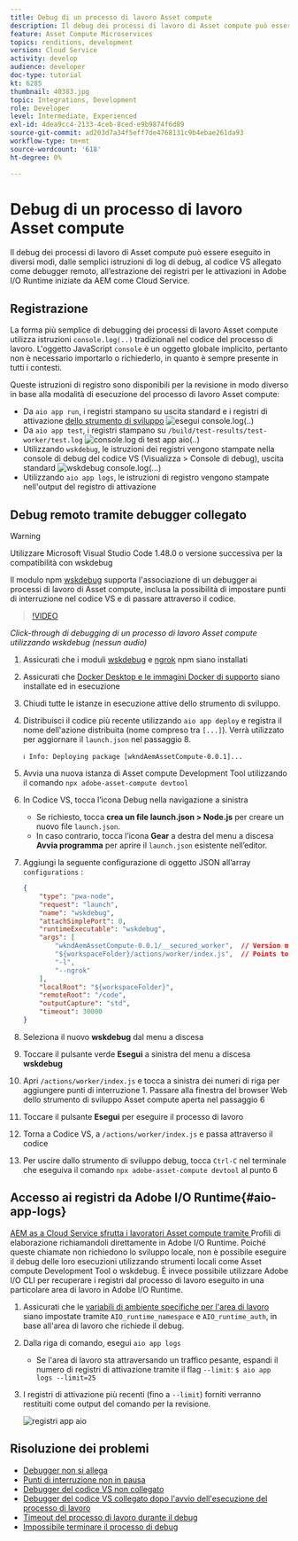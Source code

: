 ```yaml
---
title: Debug di un processo di lavoro Asset compute
description: Il debug dei processi di lavoro di Asset compute può essere eseguito in diversi modi, dalle semplici istruzioni di log di debug, al codice VS allegato come debugger remoto, all’estrazione dei registri per le attivazioni in Adobe I/O Runtime iniziate da AEM come Cloud Service.
feature: Asset Compute Microservices
topics: renditions, development
version: Cloud Service
activity: develop
audience: developer
doc-type: tutorial
kt: 6285
thumbnail: 40383.jpg
topic: Integrations, Development
role: Developer
level: Intermediate, Experienced
exl-id: 4dea9cc4-2133-4ceb-8ced-e9b9874f6d89
source-git-commit: ad203d7a34f5eff7de4768131c9b4ebae261da93
workflow-type: tm+mt
source-wordcount: '618'
ht-degree: 0%

---
```


# Debug di un processo di lavoro Asset compute

Il debug dei processi di lavoro di Asset compute può essere eseguito in diversi modi, dalle semplici istruzioni di log di debug, al codice VS allegato come debugger remoto, all’estrazione dei registri per le attivazioni in Adobe I/O Runtime iniziate da AEM come Cloud Service.

## Registrazione

La forma più semplice di debugging dei processi di lavoro Asset compute utilizza istruzioni `console.log(..)` tradizionali nel codice del processo di lavoro. L&#39;oggetto JavaScript `console` è un oggetto globale implicito, pertanto non è necessario importarlo o richiederlo, in quanto è sempre presente in tutti i contesti.

Queste istruzioni di registro sono disponibili per la revisione in modo diverso in base alla modalità di esecuzione del processo di lavoro Asset compute:

+ Da `aio app run`, i registri stampano su uscita standard e i registri di attivazione [dello strumento di sviluppo](../develop/development-tool.md)
   ![esegui console.log(..)](./assets/debug/console-log__aio-app-run.png)
+ Da `aio app test`, i registri stampano su `/build/test-results/test-worker/test.log`
   ![console.log di test app aio(..)](./assets/debug/console-log__aio-app-test.png)
+ Utilizzando `wskdebug`, le istruzioni dei registri vengono stampate nella console di debug del codice VS (Visualizza > Console di debug), uscita standard
   ![wskdebug console.log(...)](./assets/debug/console-log__wskdebug.png)
+ Utilizzando `aio app logs`, le istruzioni di registro vengono stampate nell&#39;output del registro di attivazione

## Debug remoto tramite debugger collegato

>[!WARNING]
>
>Utilizzare Microsoft Visual Studio Code 1.48.0 o versione successiva per la compatibilità con wskdebug

Il modulo npm [wskdebug](https://www.npmjs.com/package/@openwhisk/wskdebug) supporta l&#39;associazione di un debugger ai processi di lavoro di Asset compute, inclusa la possibilità di impostare punti di interruzione nel codice VS e di passare attraverso il codice.

>[!VIDEO](https://video.tv.adobe.com/v/40383/?quality=12&learn=on)

_Click-through di debugging di un processo di lavoro Asset compute utilizzando wskdebug (nessun audio)_

1. Assicurati che i moduli [wskdebug](../set-up/development-environment.md#wskdebug) e [ngrok](../set-up/development-environment.md#ngork) npm siano installati
1. Assicurati che [Docker Desktop e le immagini Docker di supporto](../set-up/development-environment.md#docker) siano installate ed in esecuzione
1. Chiudi tutte le istanze in esecuzione attive dello strumento di sviluppo.
1. Distribuisci il codice più recente utilizzando `aio app deploy` e registra il nome dell&#39;azione distribuita (nome compreso tra `[...]`). Verrà utilizzato per aggiornare il `launch.json` nel passaggio 8.

   ```
   ℹ Info: Deploying package [wkndAemAssetCompute-0.0.1]...
   ```


1. Avvia una nuova istanza di Asset compute Development Tool utilizzando il comando `npx adobe-asset-compute devtool`
1. In Codice VS, tocca l’icona Debug nella navigazione a sinistra
   + Se richiesto, tocca __crea un file launch.json > Node.js__ per creare un nuovo file `launch.json`.
   + In caso contrario, tocca l’icona __Gear__ a destra del menu a discesa __Avvia programma__ per aprire il `launch.json` esistente nell’editor.
1. Aggiungi la seguente configurazione di oggetto JSON all’array `configurations` :

   ```json
   {
       "type": "pwa-node",
       "request": "launch",
       "name": "wskdebug",
       "attachSimplePort": 0,
       "runtimeExecutable": "wskdebug",
       "args": [
           "wkndAemAssetCompute-0.0.1/__secured_worker",  // Version must match your Asset Compute worker's version
           "${workspaceFolder}/actions/worker/index.js",  // Points to your worker
           "-l",
           "--ngrok"
       ],
       "localRoot": "${workspaceFolder}",
       "remoteRoot": "/code",
       "outputCapture": "std",
       "timeout": 30000
   }
   ```

1. Seleziona il nuovo __wskdebug__ dal menu a discesa
1. Toccare il pulsante verde __Esegui__ a sinistra del menu a discesa __wskdebug__
1. Apri `/actions/worker/index.js` e tocca a sinistra dei numeri di riga per aggiungere punti di interruzione 1. Passare alla finestra del browser Web dello strumento di sviluppo Asset compute aperta nel passaggio 6
1. Toccare il pulsante __Esegui__ per eseguire il processo di lavoro
1. Torna a Codice VS, a `/actions/worker/index.js` e passa attraverso il codice
1. Per uscire dallo strumento di sviluppo debug, tocca `Ctrl-C` nel terminale che eseguiva il comando `npx adobe-asset-compute devtool` al punto 6

## Accesso ai registri da Adobe I/O Runtime{#aio-app-logs}

[AEM as a Cloud Service sfrutta i lavoratori Asset compute tramite ](../deploy/processing-profiles.md) Profili di elaborazione richiamandoli direttamente in Adobe I/O Runtime. Poiché queste chiamate non richiedono lo sviluppo locale, non è possibile eseguire il debug delle loro esecuzioni utilizzando strumenti locali come Asset compute Development Tool o wskdebug. È invece possibile utilizzare Adobe I/O CLI per recuperare i registri dal processo di lavoro eseguito in una particolare area di lavoro in Adobe I/O Runtime.

1. Assicurati che le [variabili di ambiente specifiche per l&#39;area di lavoro](../deploy/runtime.md) siano impostate tramite `AIO_runtime_namespace` e `AIO_runtime_auth`, in base all&#39;area di lavoro che richiede il debug.
1. Dalla riga di comando, esegui `aio app logs`
   + Se l&#39;area di lavoro sta attraversando un traffico pesante, espandi il numero di registri di attivazione tramite il flag `--limit`:
      `$ aio app logs --limit=25`
1. I registri di attivazione più recenti (fino a `--limit`) forniti verranno restituiti come output del comando per la revisione.

   ![registri app aio](./assets/debug/aio-app-logs.png)

## Risoluzione dei problemi

+ [Debugger non si allega](../troubleshooting.md#debugger-does-not-attach)
+ [Punti di interruzione non in pausa](../troubleshooting.md#breakpoints-no-pausing)
+ [Debugger del codice VS non collegato](../troubleshooting.md#vs-code-debugger-not-attached)
+ [Debugger del codice VS collegato dopo l&#39;avvio dell&#39;esecuzione del processo di lavoro](../troubleshooting.md#vs-code-debugger-attached-after-worker-execution-began)
+ [Timeout del processo di lavoro durante il debug](../troubleshooting.md#worker-times-out-while-debugging)
+ [Impossibile terminare il processo di debug](../troubleshooting.md#cannot-terminate-debugger-process)
